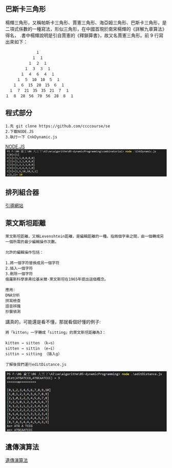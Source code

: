 巴斯卡三角形
-
楊輝三角形，又稱帕斯卡三角形、賈憲三角形、海亞姆三角形、巴斯卡三角形，是二項式係數的一種寫法，形似三角形，在中國首現於南宋楊輝的《詳解九章算法》得名，
.書中楊輝說明是引自賈憲的《釋鎖算書》，故又名賈憲三角形。前 9 行寫出來如下：

```
　　　　　　　　１
　　　　　　　１　１
　　　　　　１　２　１
　　　　　１　３　３　１
　　　　１　４　６　４　１
　　　１　５　10　10　５　１
　　１　６　15　20　15　６　１
　１　７　21　35　35　21　７　１
１　８　28　56　70　56　28　８　１
```



程式部分
-
```
1.先 git clone https://github.com/ccccourse/se
2.下載NODE.JS      
3.執行一下 CnkDynamic.js
```
[NODE.JS](https://nodejs.org/en/)
![image](https://github.com/TKTim/ai108b/blob/master/Day0604/1.png)

排列組合器
-
[引導網站](http://gadget.chienwen.net/x/math/percomb?fbclid=IwAR1v93Y2ZznaTBGHnteoB2PbmjB7uJQ7Y_5LqzEm8-6U_RHa9P1DoM7kSYU)

萊文斯坦距離
-
```
萊文斯坦距離，又稱Levenshtein距離，是編輯距離的一種。指兩個字串之間，由一個轉成另一個所需的最少編輯操作次數。

允許的編輯操作包括：

1.將一個字符替換成另一個字符
2.插入一個字符
3.刪除一個字符
俄羅斯科學家弗拉基米爾·萊文斯坦在1965年提出這個概念。

應用:
DNA分析
拼寫檢查
語音辨識
抄襲偵測
```
講真的，可能還是看不懂，那就看個好懂的例子:
```
將「kitten」一字轉成「sitting」的萊文斯坦距離為3：

kitten → sitten （k→s）
sitten → sittin （e→i）
sittin → sitting （插入g）

了解後我們運行editDistance.js
```
![image](https://github.com/TKTim/ai108b/blob/master/Day0604/2.png)


遺傳演算法
-
[遺傳演算法](https://misavo.com/blog/%E9%99%B3%E9%8D%BE%E8%AA%A0/%E6%9B%B8%E7%B1%8D/%E4%BA%BA%E5%B7%A5%E6%99%BA%E6%85%A7/02-%E7%88%AC%E5%B1%B1%E6%BC%94%E7%AE%97%E6%B3%95/E-%E5%AF%A6%E4%BD%9C%EF%BC%9A%E9%81%BA%E5%82%B3%E6%BC%94%E7%AE%97%E6%B3%95?fbclid=IwAR3e1CnBpiN3fMKAixvR5LCZ4yyqV3kxsrSLjE33gBD2NatSztcR-_1JhfM)










